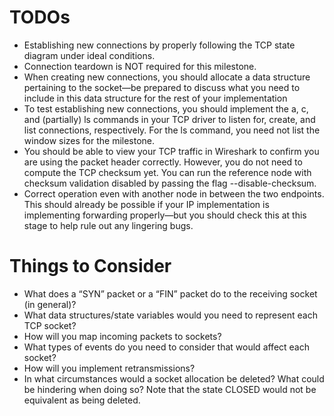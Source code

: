 # TODOs
- Establishing new connections by properly following the TCP state diagram under ideal conditions.  
- Connection teardown is NOT required for this milestone.
- When creating new connections, you should allocate a data structure pertaining to the socket—be prepared to discuss what you need to include in this data structure for the rest of your implementation
- To test establishing new connections, you should implement the a, c, and (partially) ls commands in your TCP driver to listen for, create, and list connections, respectively. For the ls command, you need not list the window sizes for the milestone.
- You should be able to view your TCP traffic in Wireshark to confirm you are using the packet header correctly. However, you do not need to compute the TCP checksum yet. You can run the reference node with checksum validation disabled by passing the flag --disable-checksum.
- Correct operation even with another node in between the two endpoints. This should already be possible if your IP implementation is implementing forwarding properly—but you should check this at this stage to help rule out any lingering bugs.

# Things to Consider
- What does a “SYN” packet or a “FIN” packet do to the receiving socket (in general)?
- What data structures/state variables would you need to represent each TCP socket?
- How will you map incoming packets to sockets?
- What types of events do you need to consider that would affect each socket?
- How will you implement retransmissions?
- In what circumstances would a socket allocation be deleted? What could be hindering when doing so? Note that the state CLOSED would not be equivalent as being deleted.